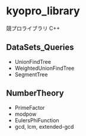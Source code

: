 # kyopro_library
競プロライブラリ C++

## DataSets_Queries
- UnionFindTree
- WeightedUnionFindTree
- SegmentTree


## NumberTheory
- PrimeFactor
- modpow
- EulersPhiFunction
- gcd, lcm, extended-gcd